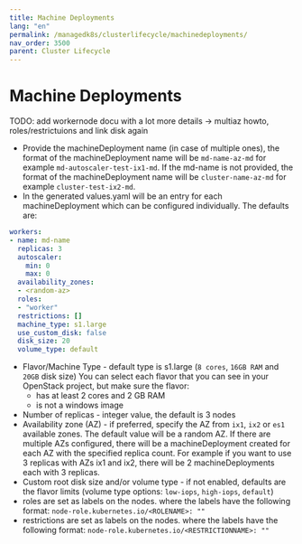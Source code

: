 ```yaml
---
title: Machine Deployments
lang: "en"
permalink: /managedk8s/clusterlifecycle/machinedeployments/
nav_order: 3500
parent: Cluster Lifecycle
---
```

# Machine Deployments

TODO: add workernode docu with a lot more details -> multiaz howto, roles/restrictuions and link disk again

* Provide the machineDeployment name (in case of multiple ones), the format of the machineDeployment name will be `md-name-az-md` for example `md-autoscaler-test-ix1-md`.
  If the md-name is not provided, the format of the machineDeployment name will be `cluster-name-az-md` for example `cluster-test-ix2-md`.
* In the generated values.yaml will be an entry for each machineDeployment which can be configured individually. The defaults are:
```yaml
workers:
- name: md-name
  replicas: 3
  autoscaler:
    min: 0
    max: 0
  availability_zones:
  - <random-az>
  roles:
  - "worker"
  restrictions: []
  machine_type: s1.large
  use_custom_disk: false
  disk_size: 20
  volume_type: default  
```
* Flavor/Machine Type - default type is s1.large (`8 cores`, `16GB RAM` and `20GB` disk size)
  You can select each flavor that you can see in your OpenStack project, but make sure the flavor:
  * has at least 2 cores and 2 GB RAM
  * is not a windows image
* Number of replicas - integer value, the default is 3 nodes
* Availability zone (AZ) - if preferred, specify the AZ from `ix1`, `ix2` or `es1` available zones. The default value will be a random AZ.
  If there are multiple AZs configured, there will be a machineDeployment created for each AZ with the specified replica count. For example if you want to use 3 replicas with AZs ix1 and ix2, there will be 2 machineDeployments each with 3 replicas.
* Custom root disk size and/or volume type - if not enabled, defaults are the flavor limits (volume type options: `low-iops`, `high-iops`, `default`)
* roles are set as labels on the nodes. where the labels have the following format: `node-role.kubernetes.io/<ROLENAME>: ""`
* restrictions are set as labels on the nodes. where the labels have the following format: `node-role.kubernetes.io/<RESTRICTIONNAME>: ""`
